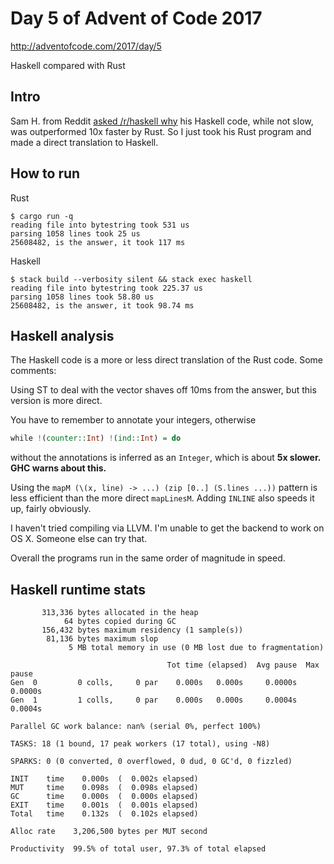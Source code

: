 # Day 5 of Advent of Code 2017

http://adventofcode.com/2017/day/5

Haskell compared with Rust

## Intro

Sam H. from Reddit [asked /r/haskell why](https://www.reddit.com/r/haskell/comments/7iumzb/haskell_mutable_collections_low_performance_vs/) his Haskell code, while not slow, was outperformed 10x faster by Rust. So I just took his Rust program and made a direct translation to Haskell.

## How to run

Rust

    $ cargo run -q
    reading file into bytestring took 531 us
    parsing 1058 lines took 25 us
    25608482, is the answer, it took 117 ms

Haskell

    $ stack build --verbosity silent && stack exec haskell
    reading file into bytestring took 225.37 us
    parsing 1058 lines took 58.80 us
    25608482, is the answer, it took 98.74 ms

## Haskell analysis

The Haskell code is a more or less direct translation of the Rust
code. Some comments:

Using ST to deal with the vector shaves off 10ms from the answer, but
this version is more direct.

You have to remember to annotate your integers, otherwise

``` haskell
while !(counter::Int) !(ind::Int) = do
```

without the annotations is inferred as an `Integer`, which is about **5x
slower. GHC warns about this.**

Using the `mapM (\(x, line) -> ...) (zip [0..] (S.lines ...))` pattern
is less efficient than the more direct `mapLinesM`. Adding `INLINE`
also speeds it up, fairly obviously.

I haven't tried compiling via LLVM. I'm unable to get the backend to
work on OS X. Someone else can try that.

Overall the programs run in the same order of magnitude in speed.

## Haskell runtime stats

           313,336 bytes allocated in the heap
                64 bytes copied during GC
           156,432 bytes maximum residency (1 sample(s))
            81,136 bytes maximum slop
                 5 MB total memory in use (0 MB lost due to fragmentation)

                                       Tot time (elapsed)  Avg pause  Max pause
    Gen  0         0 colls,     0 par    0.000s   0.000s     0.0000s    0.0000s
    Gen  1         1 colls,     0 par    0.000s   0.000s     0.0004s    0.0004s

    Parallel GC work balance: nan% (serial 0%, perfect 100%)

    TASKS: 18 (1 bound, 17 peak workers (17 total), using -N8)

    SPARKS: 0 (0 converted, 0 overflowed, 0 dud, 0 GC'd, 0 fizzled)

    INIT    time    0.000s  (  0.002s elapsed)
    MUT     time    0.098s  (  0.098s elapsed)
    GC      time    0.000s  (  0.000s elapsed)
    EXIT    time    0.001s  (  0.001s elapsed)
    Total   time    0.132s  (  0.102s elapsed)

    Alloc rate    3,206,500 bytes per MUT second

    Productivity  99.5% of total user, 97.3% of total elapsed
